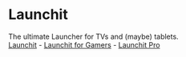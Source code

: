 # Launchit
The ultimate Launcher for TVs and (maybe) tablets.<br>
[Launchit](https://hollowtechnology.github.io/Launchit/launchit.html) - [Launchit for Gamers](https://hollowtechnology.github.io/Launchit/gamers.html) - [Launchit Pro](https://hollowtechnology.github.io/Launchit/pro.html)
